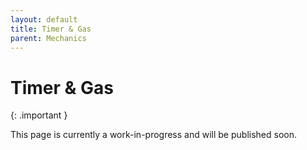 ```yaml
---
layout: default
title: Timer & Gas
parent: Mechanics
---
```


# Timer & Gas

{: .important }

This page is currently a work-in-progress and will be published soon.